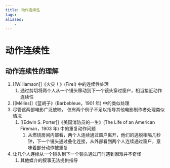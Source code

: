 ```yaml
---
title: 动作连续性
tags:
aliases: 
    -
---
```


# 动作连续性

## 动作连续性的理解

1. [[Williamson]]《火灾！》(Fire!) 中的连续性处理
	1. 通过剪切将两个人从一个镜头移动到下一个镜头穿过窗户，相当接近动作连续性
2. [[Méliès]]《蓝胡子》(Barbebleue，1901 年) 中的类似处理
3. 尽管这两部电影广泛放映， 仅有两个例子不足以指导其他电影制作者处理类似情况
	1. [[Edwin S. Porter]]《美国消防员的一生》(The Life of an American Fireman，1903 年) 中的重复动作问题
		1. 从燃烧房间内部看，两个人连续通过窗户离开，他们的逃脱相隔几秒钟，下一个镜头通过叠化连接，从外部看到两个人连续通过窗户，意味着部分动作被重复
4. 让几个人连续从一个镜头到下一个镜头通过门时遇到困难并不奇怪
	1. 其他媒介的叙事无法提供指导
